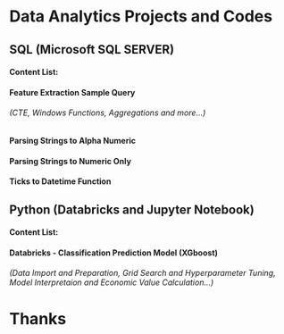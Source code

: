 # Data Analytics Projects and Codes

##    SQL (Microsoft SQL SERVER)
####  Content List:
####  Feature Extraction Sample Query
######  (CTE, Windows Functions, Aggregations and more...)
####  Parsing Strings to Alpha Numeric
####  Parsing Strings to Numeric Only
####  Ticks to Datetime Function


##    Python (Databricks and Jupyter Notebook)
####  Content List:
####  Databricks - Classification Prediction Model (XGboost)
######  (Data Import and Preparation, Grid Search and Hyperparameter Tuning, Model Interpretaion and Economic Value Calculation...)


# Thanks
